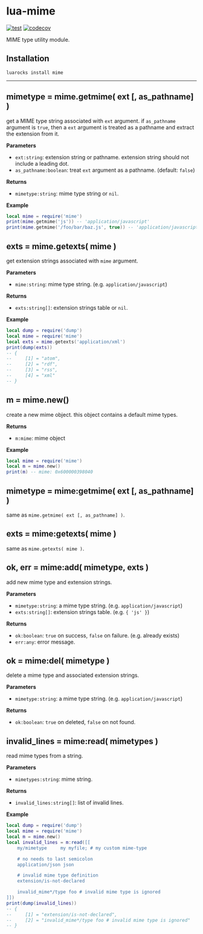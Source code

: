 # lua-mime

[![test](https://github.com/mah0x211/lua-mime/actions/workflows/test.yml/badge.svg)](https://github.com/mah0x211/lua-mime/actions/workflows/test.yml)
[![codecov](https://codecov.io/gh/mah0x211/lua-mime/branch/master/graph/badge.svg)](https://codecov.io/gh/mah0x211/lua-mime)

MIME type utility module.


## Installation

```
luarocks install mime
```

---

## mimetype = mime.getmime( ext [, as_pathname] )

get a MIME type string associated with `ext` argument. if `as_pathname` argument is `true`, then a `ext` argument is treated as a pathname and extract the extension from it.

**Parameters**

- `ext:string`: extension string or pathname. extension string should not include a leading dot.
- `as_pathname:boolean`: treat `ext` argument as a pathname. (default: `false`)

**Returns**

- `mimetype:string`: mime type string or `nil`.

**Example**

```lua
local mime = require('mime')
print(mime.getmime('js')) -- 'application/javascript'
print(mime.getmime('/foo/bar/baz.js', true)) -- 'application/javascript'
```


## exts = mime.getexts( mime )

get extension strings associated with `mime` argument.

**Parameters**

- `mime:string`: mime type string. (e.g. `application/javascript`)

**Returns**

- `exts:string[]`: extension strings table or `nil`.

**Example**

```lua
local dump = require('dump')
local mime = require('mime')
local exts = mime.getexts('application/xml')
print(dump(exts))
-- {
--     [1] = "atom",
--     [2] = "rdf",
--     [3] = "rss",
--     [4] = "xml"
-- }
```


## m = mime.new()

create a new mime object. this object contains a default mime types.

**Returns**

- `m:mime`: mime object

**Example**

```lua
local mime = require('mime')
local m = mime.new()
print(m) -- mime: 0x600000398040
```


## mimetype = mime:getmime( ext [, as_pathname] )

same as `mime.getmime( ext [, as_pathname] )`.


## exts = mime:getexts( mime )

same as `mime.getexts( mime )`.


## ok, err = mime:add( mimetype, exts )

add new mime type and extension strings.

**Parameters**

- `mimetype:string`: a mime type string. (e.g. `application/javascript`)
- `exts:string[]`: extension strings table. (e.g. `{ 'js' }`)

**Returns**

- `ok:boolean`: `true` on success, `false` on failure. (e.g. already exists)
- `err:any`: error message.


## ok = mime:del( mimetype )

delete a mime type and associated extension strings.

**Parameters**

- `mimetype:string`: a mime type string. (e.g. `application/javascript`)

**Returns**

- `ok:boolean`: `true` on deleted, `false` on not found.


## invalid_lines = mime:read( mimetypes )

read mime types from a string.

**Parameters**

- `mimetypes:string`: mime string.

**Returns**

- `invalid_lines:string[]`: list of invalid lines.

**Example**

```lua
local dump = require('dump')
local mime = require('mime')
local m = mime.new()
local invalid_lines = m:read([[
    my/mimetype     my myfile; # my custom mime-type

    # no needs to last semicolon
    application/json json

    # invalid mime type definition
    extension/is-not-declared

    invalid_mime*/type foo # invalid mime type is ignored
]])
print(dump(invalid_lines))
-- {
--     [1] = "extension/is-not-declared",
--     [2] = "invalid_mime*/type foo # invalid mime type is ignored"
-- }
```


